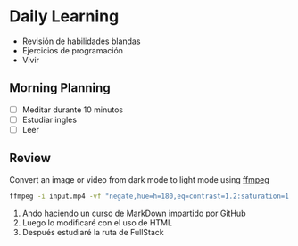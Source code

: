 # Daily Learning
- Revisión de habilidades blandas
- Ejercicios de programación
- Vivir

## Morning Planning
- [ ] Meditar durante 10 minutos
- [ ] Estudiar ingles 
- [ ] Leer 

## Review
Convert an image or video from dark mode to light mode using [ffmpeg](https://www.ffmpeg.org)

```bash
ffmpeg -i input.mp4 -vf "negate,hue=h=180,eq=contrast=1.2:saturation=1.1" output.mp4
```
1. Ando haciendo un curso de MarkDown impartido por GitHub
2. Luego lo modificaré con el uso de HTML
3. Después estudiaré la ruta de FullStack
